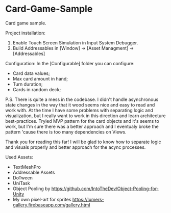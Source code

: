 # Card-Game-Sample
Card game sample.

Project installation:
1. Enable Touch Screen Simulation in Input System Debugger.
2. Build Addressables in [Window] -> [Asset Managment] -> [Addressables]

Configuration:
In the [Configurable] folder you can configure:
- Card data values;
- Max card amount in hand;
- Turn duration;
- Cards in random deck;

P.S.
There is quite a mess in the codebase. I didn't handle asynchronous state changes in the way that it wood seems nice and easy to read and work with.
At the time I have some problems with separating logic and visualization, but I really want to work in this direction and learn architecture best-practices.
Tryied MVP pattern for the card objects and it's seems to work, but I'm sure there was a better approach and I eventualy broke the pattern 'cause there is too many dependencies on Views.

Thank you for reading this far! I will be glad to know how to separate logic and visuals properly and better approach for the acync processes.

Used Assets:
- TextMeshPro
- Addressable Assets
- DoTween
- UniTask
- Object Pooling by https://github.com/IntoTheDev/Object-Pooling-for-Unity
- My own pixel-art for sprites https://lumers-gallery.firebaseapp.com/gallery.html

